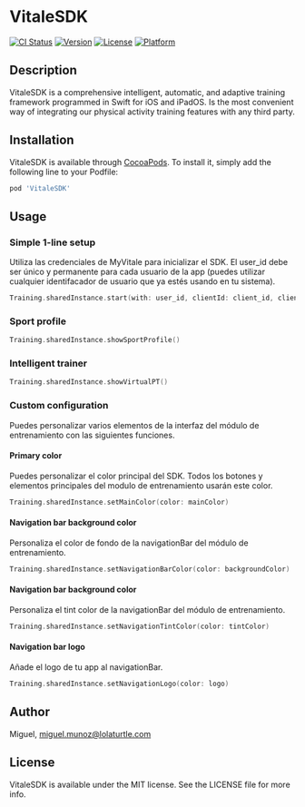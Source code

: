 # VitaleSDK

[![CI Status](https://img.shields.io/travis/Miguel/VitaleSDK.svg?style=flat)](https://travis-ci.org/Miguel/VitaleSDK)
[![Version](https://img.shields.io/cocoapods/v/VitaleSDK.svg?style=flat)](https://cocoapods.org/pods/VitaleSDK)
[![License](https://img.shields.io/cocoapods/l/VitaleSDK.svg?style=flat)](https://cocoapods.org/pods/VitaleSDK)
[![Platform](https://img.shields.io/cocoapods/p/VitaleSDK.svg?style=flat)](https://cocoapods.org/pods/VitaleSDK)

## Description
VitaleSDK is a comprehensive intelligent, automatic, and adaptive training framework programmed in
Swift for iOS and iPadOS. Is the most convenient way of integrating our physical activity training features
with any third party.

## Installation

VitaleSDK is available through [CocoaPods](https://cocoapods.org). To install
it, simply add the following line to your Podfile:

```ruby
pod 'VitaleSDK'
```

## Usage

### Simple 1-line setup

Utiliza las credenciales de MyVitale para inicializar el SDK. El user_id debe ser único y permanente para cada usuario de la app (puedes utilizar cualquier identifacador de usuario que ya estés usando en tu sistema).

```swift
Training.sharedInstance.start(with: user_id, clientId: client_id, clientSecret: client_secret)

```

### Sport profile

```swift
Training.sharedInstance.showSportProfile()

```

### Intelligent trainer


```swift
Training.sharedInstance.showVirtualPT()

```

### Custom configuration
Puedes personalizar varios elementos de la interfaz del módulo de entrenamiento con las siguientes funciones.


#### Primary color

Puedes personalizar el color principal del SDK. Todos los botones y elementos principales del modulo de entrenamiento usarán este color.

```swift
Training.sharedInstance.setMainColor(color: mainColor)

```

#### Navigation bar background color

Personaliza el color de fondo de la navigationBar del módulo de entrenamiento. 

```swift
Training.sharedInstance.setNavigationBarColor(color: backgroundColor)

```

#### Navigation bar background color

Personaliza el tint color de la navigationBar del módulo de entrenamiento.

```swift
Training.sharedInstance.setNavigationTintColor(color: tintColor)

```

#### Navigation bar logo

Añade el logo de tu app al navigationBar.

```swift
Training.sharedInstance.setNavigationLogo(color: logo)

```


## Author

Miguel, miguel.munoz@lolaturtle.com

## License

VitaleSDK is available under the MIT license. See the LICENSE file for more info.
